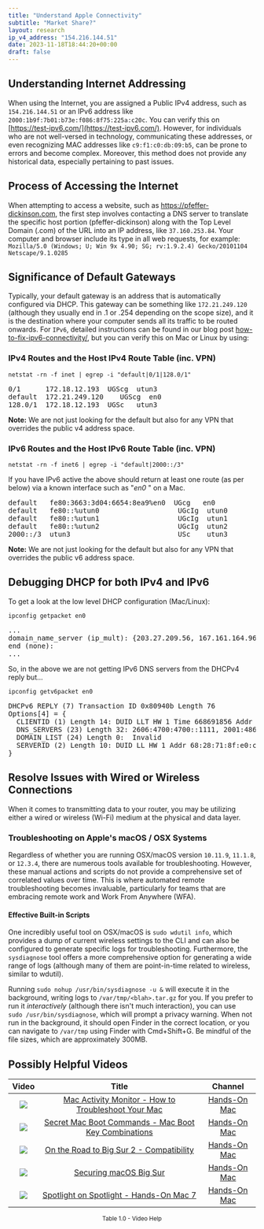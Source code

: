 ```yaml
---
title: "Understand Apple Connectivity"
subtitle: "Market Share?"
layout: research
ip_v4_address: "154.216.144.51"
date: 2023-11-18T18:44:20+00:00
draft: false
---
```


## Understanding Internet Addressing

When using the Internet, you are assigned a Public IPv4 address, such as ```154.216.144.51```  or an IPv6 address like ```2000:1b9f:7b01:b73e:f086:8f75:225a:c20c```. You can verify this on [https://test-ipv6.com/](https://test-ipv6.com/). However, for individuals who are not well-versed in technology, communicating these addresses, or even recognizing MAC addresses like ```c9:f1:c0:db:09:b5```, can be prone to errors and become complex. Moreover, this method does not provide any historical data, especially pertaining to past issues.
## Process of Accessing the Internet

When attempting to access a website, such as https://pfeffer-dickinson.com, the first step involves contacting a DNS server to translate the specific host portion (pfeffer-dickinson) along with the Top Level Domain (.com) of the URL into an IP address, like ```37.160.253.84```. Your computer and browser include its type in all web requests, for example: <br>```Mozilla/5.0 (Windows; U; Win 9x 4.90; SG; rv:1.9.2.4) Gecko/20101104 Netscape/9.1.0285```
## Significance of Default Gateways

Typically, your default gateway is an address that is automatically configured via DHCP. This gateway can be something like ```172.21.249.120``` (although they usually end in .1 or .254 depending on the scope size), and it is the destination where your computer sends all its traffic to be routed onwards. For ```IPv6```, detailed instructions can be found in our blog post [how-to-fix-ipv6-connectivity/](/blog/how-to-fix-ipv6-connectivity/), but you can verify this on Mac or Linux by using:
<br>
### IPv4 Routes and the Host IPv4 Route Table (inc. VPN)
```netstat -rn -f inet | egrep -i "default|0/1|128.0/1"```

<pre>
0/1      172.18.12.193  UGScg  utun3
default  172.21.249.120    UGScg  en0
128.0/1  172.18.12.193  UGSc   utun3</pre>

**Note:** We are not just looking for the default but also for any VPN that overrides the public v4 address space.

### IPv6 Routes and the Host IPv6 Route Table (inc. VPN)
```netstat -rn -f inet6 | egrep -i "default|2000::/3"```

If you have IPv6 active the above should return at least one route (as per below) via a known interface such as "_en0_ " on a Mac. 

<pre>
default   fe80:3663:3d04:6654:8ea9%en0  UGcg   en0
default   fe80::%utun0                   UGcIg  utun0
default   fe80::%utun1                   UGcIg  utun1
default   fe80::%utun2                   UGcIg  utun2
2000::/3  utun3                          USc    utun3</pre>

**Note:** We are not just looking for the default but also for any VPN that overrides the public v6 address space.
<br>

## Debugging DHCP for both IPv4 and IPv6

To get a look at the low level DHCP configuration (Mac/Linux): 

```ipconfig getpacket en0```

<pre>
...
domain_name_server (ip_mult): {203.27.209.56, 167.161.164.96}
end (none):
...</pre>

So, in the above we are not getting IPv6 DNS servers from the DHCPv4 reply but...

```ipconfig getv6packet en0```

<pre>
DHCPv6 REPLY (7) Transaction ID 0x80940b Length 76
Options[4] = {
  CLIENTID (1) Length 14: DUID LLT HW 1 Time 668691856 Addr c9:f1:c0:db:09:b5
  DNS_SERVERS (23) Length 32: 2606:4700:4700::1111, 2001:4860:4860::8844
  DOMAIN_LIST (24) Length 0:  Invalid
  SERVERID (2) Length 10: DUID LL HW 1 Addr 68:28:71:8f:e0:c4
}</pre>




## Resolve Issues with Wired or Wireless Connections
When it comes to transmitting data to your router, you may be utilizing either a wired or wireless (Wi-Fi) medium at the physical and data layer.
### Troubleshooting on Apple's macOS / OSX Systems
Regardless of whether you are running OSX/macOS version ```10.11.9```, ```11.1.8```, or ```12.3.4```, there are numerous tools available for troubleshooting. However, these manual actions and scripts do not provide a comprehensive set of correlated values over time. This is where automated remote troubleshooting becomes invaluable, particularly for teams that are embracing remote work and Work From Anywhere (WFA).
#### Effective Built-in Scripts
One incredibly useful tool on OSX/macOS is ```sudo wdutil info```, which provides a dump of current wireless settings to the CLI and can also be configured to generate specific logs for troubleshooting. Furthermore, the ```sysdiagnose``` tool offers a more comprehensive option for generating a wide range of logs (although many of them are point-in-time related to wireless, similar to wdutil).

Running ```sudo nohup /usr/bin/sysdiagnose -u &``` will execute it in the background, writing logs to ```/var/tmp/<blah>.tar.gz``` for you. If you prefer to run it *interactively* (although there isn't much interaction), you can use<br>```sudo /usr/bin/sysdiagnose```, which will prompt a privacy warning. When not run in the background, it should open Finder in the correct location, or you can navigate to ```/var/tmp``` using Finder with Cmd+Shift+G. Be mindful of the file sizes, which are approximately 300MB.
## Possibly Helpful Videos

<link href="/plugins/lity/css/lity.min.css" rel="stylesheet">
<script src="/plugins/lity/js/lity.min.js"></script>
<div class="table1-start"></div>

|Video | Title | Channel |
| :---: | :---: | :---: |
|<a href="https://www.youtube.com/watch?v=TWzWd_DiaJ0" data-lity><img src="https://i.ytimg.com/vi/TWzWd_DiaJ0/default.jpg" class="img-fluid"></a>|<a href="https://www.youtube.com/watch?v=TWzWd_DiaJ0" data-lity>Mac Activity Monitor - How to Troubleshoot Your Mac</a>|<a target="_blank" href="https://www.youtube.com/channel/UCg43DP8MdHVcl4rFK_delBg" >Hands-On Mac</a>|
|<a href="https://www.youtube.com/watch?v=VwNYWAxHCgM" data-lity><img src="https://i.ytimg.com/vi/VwNYWAxHCgM/default.jpg" class="img-fluid"></a>|<a href="https://www.youtube.com/watch?v=VwNYWAxHCgM" data-lity>Secret Mac Boot Commands - Mac Boot Key Combinations</a>|<a target="_blank" href="https://www.youtube.com/channel/UCg43DP8MdHVcl4rFK_delBg" >Hands-On Mac</a>|
|<a href="https://www.youtube.com/watch?v=HEbK-Tignuc" data-lity><img src="https://i.ytimg.com/vi/HEbK-Tignuc/default.jpg" class="img-fluid"></a>|<a href="https://www.youtube.com/watch?v=HEbK-Tignuc" data-lity>On the Road to Big Sur 2 - Compatibility</a>|<a target="_blank" href="https://www.youtube.com/channel/UCg43DP8MdHVcl4rFK_delBg" >Hands-On Mac</a>|
|<a href="https://www.youtube.com/watch?v=7KdhJimuhNw" data-lity><img src="https://i.ytimg.com/vi/7KdhJimuhNw/default.jpg" class="img-fluid"></a>|<a href="https://www.youtube.com/watch?v=7KdhJimuhNw" data-lity>Securing macOS Big Sur</a>|<a target="_blank" href="https://www.youtube.com/channel/UCg43DP8MdHVcl4rFK_delBg" >Hands-On Mac</a>|
|<a href="https://www.youtube.com/watch?v=RslZ4W1EPqk" data-lity><img src="https://i.ytimg.com/vi/RslZ4W1EPqk/default.jpg" class="img-fluid"></a>|<a href="https://www.youtube.com/watch?v=RslZ4W1EPqk" data-lity>Spotlight on Spotlight - Hands-On Mac 7</a>|<a target="_blank" href="https://www.youtube.com/channel/UCg43DP8MdHVcl4rFK_delBg" >Hands-On Mac</a>|

<center><small>Table 1.0 - Video Help</small></center>
 <br>
<div class="table1-end"></div>
<script type="text/javascript">
(function() {
    $('div.table1-start').nextUntil('div.table1-end', 'table').addClass('table thead-dark table-striped table-responsive rounded').attr('id', 't1');
    $('#t1').find('thead').addClass('thead-dark');
})();
</script>
